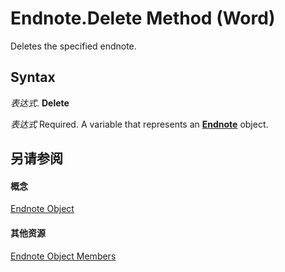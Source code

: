 
# Endnote.Delete Method (Word)

Deletes the specified endnote.


## Syntax

 _表达式_. **Delete**

 _表达式_ Required. A variable that represents an **[Endnote](01f29be4-58e7-28f5-5fcb-dae50c33890e.md)** object.


## 另请参阅


#### 概念


[Endnote Object](01f29be4-58e7-28f5-5fcb-dae50c33890e.md)
#### 其他资源


[Endnote Object Members](http://msdn.microsoft.com/library/5744789b-dbe0-594a-54d9-82acc41d2c7a%28Office.15%29.aspx)